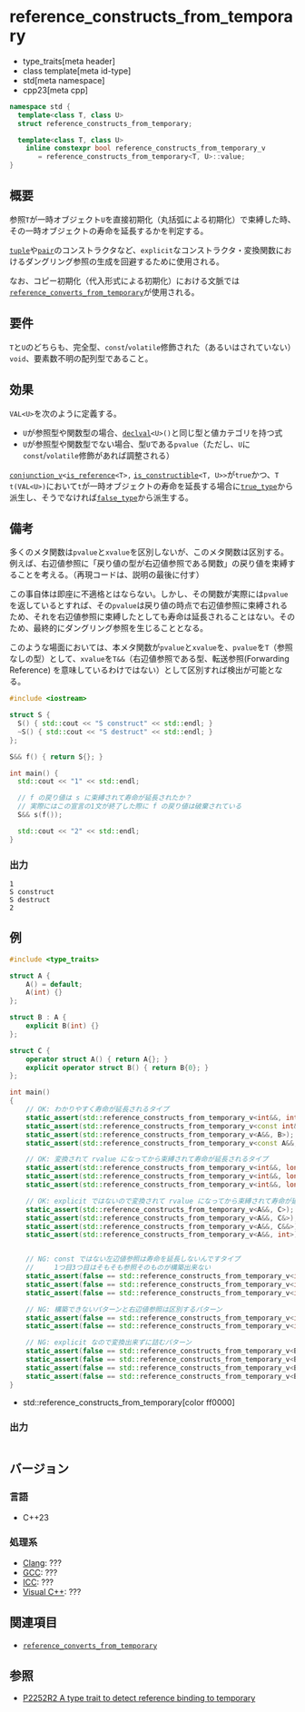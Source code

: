 # reference_constructs_from_temporary
* type_traits[meta header]
* class template[meta id-type]
* std[meta namespace]
* cpp23[meta cpp]

```cpp
namespace std {
  template<class T, class U>
  struct reference_constructs_from_temporary;

  template<class T, class U>
    inline constexpr bool reference_constructs_from_temporary_v
       = reference_constructs_from_temporary<T, U>::value;
}
```

## 概要
参照`T`が一時オブジェクト`U`を直接初期化（丸括弧による初期化）で束縛した時、その一時オブジェクトの寿命を延長するかを判定する。

[`tuple`](/reference/tuple/tuple.md)や[`pair`](/reference/utility/pair.md)のコンストラクタなど、`explicit`なコンストラクタ・変換関数におけるダングリング参照の生成を回避するために使用される。

なお、コピー初期化（代入形式による初期化）における文脈では[`reference_converts_from_temporary`](reference_converts_from_temporary.md)が使用される。


## 要件
`T`と`U`のどちらも、完全型、`const`/`volatile`修飾された（あるいはされていない）`void`、要素数不明の配列型であること。


## 効果
`VAL<U>`を次のように定義する。

- `U`が参照型や関数型の場合、[`declval`](/reference/utility/declval.md)`<U>()`と同じ型と値カテゴリを持つ式
- `U`が参照型や関数型でない場合、型`U`である`pvalue`（ただし、`U`に`const`/`volatile`修飾があれば調整される）

[`conjunction_v`](conjunction.md)`<`[`is_reference`](is_reference.md)`<T>,` [`is_constructible`](is_constructible.md)`<T, U>>`が`true`かつ、`T t(VAL<U>)`において`t`が一時オブジェクトの寿命を延長する場合に[`true_type`](true_type.md)から派生し、そうでなければ[`false_type`](false_type.md)から派生する。


## 備考
多くのメタ関数は`pvalue`と`xvalue`を区別しないが、このメタ関数は区別する。例えば、右辺値参照に「戻り値の型が右辺値参照である関数」の戻り値を束縛することを考える。（再現コードは、説明の最後に付す）

この事自体は即座に不適格とはならない。しかし、その関数が実際には`pvalue`を返しているとすれば、その`pvalue`は戻り値の時点で右辺値参照に束縛されるため、それを右辺値参照に束縛したとしても寿命は延長されることはない。そのため、最終的にダングリング参照を生じることとなる。

このような場面においては、本メタ関数が`pvalue`と`xvalue`を、`pvalue`を`T`（参照なしの型）として、`xvalue`を`T&&`（右辺値参照である型、転送参照(Forwarding Reference) を意味しているわけではない）として区別すれば検出が可能となる。

```cpp example
#include <iostream>

struct S {
  S() { std::cout << "S construct" << std::endl; }
  ~S() { std::cout << "S destruct" << std::endl; }
};

S&& f() { return S{}; }

int main() {
  std::cout << "1" << std::endl;

  // f の戻り値は s に束縛されて寿命が延長されたか？
  // 実際にはこの宣言の1文が終了した際に f の戻り値は破棄されている
  S&& s(f());

  std::cout << "2" << std::endl;
}

```

### 出力
```
1
S construct
S destruct
2

```

## 例
```cpp example
#include <type_traits>

struct A {
	A() = default;
	A(int) {}
};

struct B : A {
	explicit B(int) {}
};

struct C {
	operator struct A() { return A{}; }
	explicit operator struct B() { return B{0}; }
};

int main()
{
	// OK: わかりやすく寿命が延長されるタイプ
	static_assert(std::reference_constructs_from_temporary_v<int&&, int>);
	static_assert(std::reference_constructs_from_temporary_v<const int&, int>);
	static_assert(std::reference_constructs_from_temporary_v<A&&, B>);
	static_assert(std::reference_constructs_from_temporary_v<const A&&, B>);

	// OK: 変換されて rvalue になってから束縛されて寿命が延長されるタイプ
	static_assert(std::reference_constructs_from_temporary_v<int&&, long>);
	static_assert(std::reference_constructs_from_temporary_v<int&&, long&>);
	static_assert(std::reference_constructs_from_temporary_v<int&&, long&&>);

	// OK: explicit ではないので変換されて rvalue になってから束縛されて寿命が延長されるタイプ
	static_assert(std::reference_constructs_from_temporary_v<A&&, C>);
	static_assert(std::reference_constructs_from_temporary_v<A&&, C&>);
	static_assert(std::reference_constructs_from_temporary_v<A&&, C&&>);
	static_assert(std::reference_constructs_from_temporary_v<A&&, int>);


	// NG: const ではない左辺値参照は寿命を延長しないんですタイプ
	//     1つ目3つ目はそもそも参照そのものが構築出来ない
	static_assert(false == std::reference_constructs_from_temporary_v<int&, int>);
	static_assert(false == std::reference_constructs_from_temporary_v<int&, int&>);
	static_assert(false == std::reference_constructs_from_temporary_v<int&, int&&>);

	// NG: 構築できないパターンと右辺値参照は区別するパターン
	static_assert(false == std::reference_constructs_from_temporary_v<int&&, int&>);
	static_assert(false == std::reference_constructs_from_temporary_v<int&&, int&&>);

	// NG: explicit なので変換出来ずに詰むパターン
	static_assert(false == std::reference_constructs_from_temporary_v<B&&, C>);
	static_assert(false == std::reference_constructs_from_temporary_v<B&&, C&>);
	static_assert(false == std::reference_constructs_from_temporary_v<B&&, C&&>);
	static_assert(false == std::reference_constructs_from_temporary_v<B&&, int>);
}

```
* std::reference_constructs_from_temporary[color ff0000]


### 出力
```
```

## バージョン
### 言語
- C++23

### 処理系
- [Clang](/implementation.md#clang): ???
- [GCC](/implementation.md#gcc): ???
- [ICC](/implementation.md#icc): ???
- [Visual C++](/implementation.md#visual_cpp): ???


## 関連項目
- [`reference_converts_from_temporary`](reference_converts_from_temporary.md)


## 参照
- [P2252R2 A type trait to detect reference binding to temporary](https://www.open-std.org/jtc1/sc22/wg21/docs/papers/2021/p2255r2.html)
